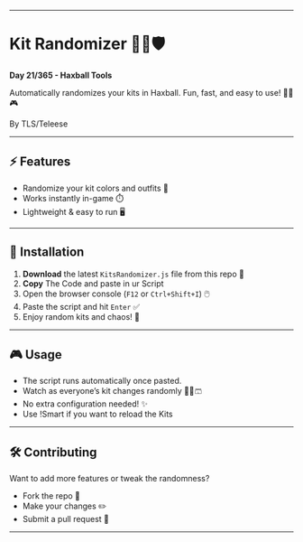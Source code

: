 
---

# Kit Randomizer 🎯✨🛡️

**Day 21/365 - Haxball Tools**

Automatically randomizes your kits in Haxball. Fun, fast, and easy to use! 🚀💥🎮

By TLS/Teleese

---

## ⚡ Features

* Randomize your kit colors and outfits 🎨
* Works instantly in-game ⏱️
* Lightweight & easy to run 🖥️

---

## 🚀 Installation

1. **Download** the latest `KitsRandomizer.js` file from this repo 💾
2. **Copy** The Code and paste in ur Script
3. Open the browser console (`F12` or `Ctrl+Shift+I`) 🖱️
4. Paste the script and hit `Enter` ✅
5. Enjoy random kits and chaos! 🎊

---

## 🎮 Usage

* The script runs automatically once pasted.
* Watch as everyone’s kit changes randomly 🎨👕🩳
* No extra configuration needed! ✨
* Use !Smart if you want to reload the Kits

---

## 🛠️ Contributing

Want to add more features or tweak the randomness?

* Fork the repo 🍴
* Make your changes ✏️
* Submit a pull request 💌

---

